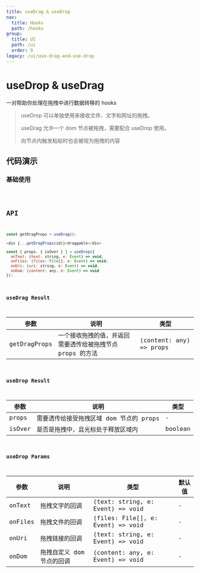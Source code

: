 ```yaml
---
title: useDrag & useDrop
nav:
  title: Hooks
  path: /hooks
group:
  title: UI
  path: /ui
  order: 9
legacy: /ui/use-drag-and-use-drop
---
```


# useDrop & useDrag

一对帮助你处理在拖拽中进行数据转移的 hooks

> useDrop 可以单独使用来接收文件、文字和网址的拖拽。
>
> useDrag 允许一个 dom 节点被拖拽，需要配合 useDrop 使用。
>
> 向节点内触发粘贴时也会被视为拖拽的内容

## 代码演示

### 基础使用

<code src="./demo/demo1.tsx" />

## API

```javascript
const getDragProps = useDrag();

<div {...getDragProps(id)}>draggable</div>

const [ props, { isOver } ] = useDrop({
  onText: (text: string, e: Event) => void,
  onFiles: (files: File[], e: Event) => void,
  onUri: (uri: string, e: Event) => void,
  onDom: (content: any, e: Event) => void
});
```

### useDrag Result

| 参数 | 说明                                              | 类型                    |
|----------|-------------------------------------------|-------------------------|
| getDragProps  | 一个接收拖拽的值，并返回需要透传给被拖拽节点 props 的方法 | (content: any) => props |

### useDrop Result

| 参数 | 说明                                              | 类型                    |
|----------|-------------------------------------------|-------------------------|
| props      | 需要透传给接受拖拽区域 dom 节点的 props | - |
| isOver   | 是否是拖拽中，且光标处于释放区域内   | boolean     |

### useDrop Params

| 参数 | 说明                                              | 类型                    | 默认值 |
|---------|----------------------------------------------|------------------------|--------|
| onText | 拖拽文字的回调 | (text: string, e: Event) => void | -      |
| onFiles | 拖拽文件的回调 | (files: File[], e: Event) => void | -      |
| onUri | 拖拽链接的回调 | (text: string, e: Event) => void | -      |
| onDom | 拖拽自定义 dom 节点的回调 | (content: any, e: Event) => void | -      |
